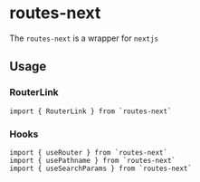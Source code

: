 # routes-next

The `routes-next` is a wrapper for `nextjs`

## Usage

### RouterLink

```
import { RouterLink } from `routes-next`
```

### Hooks

```
import { useRouter } from `routes-next`
import { usePathname } from `routes-next`
import { useSearchParams } from `routes-next`
```

